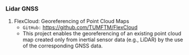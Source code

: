 ### Lidar GNSS 

1. FlexCloud: Georeferencing of Point Cloud Maps    
   * `GitHub:` https://github.com/TUMFTM/FlexCloud
   * This project enables the georeferencing of an existing point cloud map created only from inertial sensor data (e.g., LiDAR) by the use of the corresponding GNSS data.
